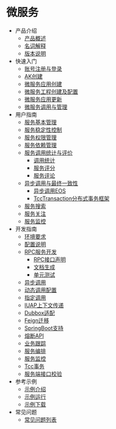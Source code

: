 # 微服务

* 产品介绍
  * [产品概述](articles/cservice/1-/1.1/introduction.md)
  * [名词解释](articles/cservice/1-/1.2/manual.md)
  * [版本说明](articles/cservice/1-/1.3/manual.md)
* 快速入门
  * [账号注册与登录](articles/cservice/2-/2.1/manual.md) 
  * [AK创建](articles/cservice/2-/2.2/manual.md)
  * [微服务应用创建](articles/cservice/2-/2.3/manual.md)
  * [微服务工程创建及配置](articles/cservice/2-/2.4/manual.md)
  * [微服务应用更新](articles/cservice/2-/2.5/manual.md)
  * [微服务调用与管理](articles/cservice/2-/2.6/manual.md)
* 用户指南
  * [服务基本管理](articles/cservice/3-/3.1/manual.md)
  * [服务稳定性控制](articles/cservice/3-/3.2/manual.md)
  * [服务权限管理](articles/cservice/3-/3.3/manual.md)
  * [服务依赖管理](articles/cservice/3-/3.4/manual.md)
  * [服务调用统计与评价](articles/cservice/3-/3.5/manual.md)
	  * [调用统计](articles/cservice/3-/3.5/3.5.1/call_count.md)
	  * [服务评分](articles/cservice/3-/3.5/3.5.2/grade.md)
	  * [服务评论](articles/cservice/3-/3.5/3.5.3/comment.md)
  * [异步调用与最终一致性](articles/cservice/3-/3.6/manual.md)
	  * [异步调用EOS](articles/cservice/3-/3.6/3.6.1/manual.md)
	  * [TccTransaction分布式事务框架](articles/cservice/3-/3.6/3.6.2/tcc_manual.md)
  * [服务搜索](articles/cservice/3-/3.7/manual.md)
  * [服务关注](articles/cservice/3-/3.8/manual.md)
  * [服务监控](articles/cservice/3-/3.10/manual.md)
* 开发指南
  * [环境要求](articles/cservice/4-/4.1/manual.md)
  * [配置说明](articles/cservice/4-/4.2/manual.md)
  * [RPC服务开发](articles/cservice/4-/4.3/manual.md)
	  * [RPC接口声明](articles/cservice/4-/4.3/4.3.1/manual.md)
	  * [文档生成](articles/cservice/4-/4.3/4.3.2/manual.md)
	  * [单元测试](articles/cservice/4-/4.3/4.3.3/manual.md)
  * [异步调用](articles/cservice/4-/4.4/manual.md)
  * [动态调用配置](articles/cservice/4-/4.5/manual.md)
  * [指定调用](articles/cservice/4-/4.6/manual.md)
  * [IUAP上下文传递](articles/cservice/4-/4.7/manual.md)
  * [Dubbox适配](articles/cservice/4-/4.8/manual.md)
  * [Feign迁移](articles/cservice/4-/4.16/manual.md)
  * [SpringBoot支持](articles/cservice/4-/4.9/manual.md)
  * [熔断API](articles/cservice/4-/4.10/manual.md)
  * [业务跟踪](articles/cservice/4-/4.11/manual.md)
  * [服务编排](articles/cservice/4-/4.12/manual.md)
  * [服务监控](articles/cservice/4-/4.13/manual.md)
  * [Tcc事务](articles/cservice/4-/4.14/manual.md)
  * [服务端接口校验](articles/cservice/4-/4.15/manual.md)
* 参考示例
  * [示例介绍](articles/cservice/5-/5.1/manual.md)
  * [示例运行](articles/cservice/5-/5.2/manual.md)
  * [示例下载](articles/cservice/5-/5.3/manual.md)
* 常见问题
  * [常见问题列表](articles/cservice/6-/manual.md)
